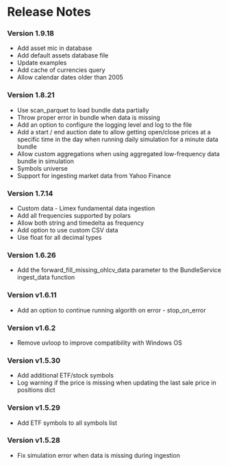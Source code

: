 # Release Notes

### Version 1.9.18
- Add asset mic in database
- Add default assets database file
- Update examples
- Add cache of currencies query
- Allow calendar dates older than 2005


### Version 1.8.21
- Use scan_parquet to load bundle data partially
- Throw proper error in bundle when data is missing
- Add an option to configure the logging level and log to the file
- Add a start / end auction date to allow getting open/close prices at a specific time in the day when running daily simulation for a minute data bundle
- Allow custom aggregations when using aggregated low-frequency data bundle in simulation
- Symbols universe
- Support for ingesting market data from Yahoo Finance

### Version 1.7.14
- Custom data - Limex fundamental data ingestion
- Add all frequencies supported by polars
- Allow both string and timedelta as frequency
- Add option to use custom CSV data
- Use float for all decimal types

### Version 1.6.26
- Add the forward_fill_missing_ohlcv_data parameter to the BundleService ingest_data function

### Version v1.6.11
- Add an option to continue running algorith on error - stop_on_error

### Version v1.6.2
- Remove uvloop to improve compatibility with Windows OS

### Version v1.5.30
- Add additional ETF/stock symbols
- Log warning if the price is missing when updating the last sale price in positions dict

### Version v1.5.29
- Add ETF symbols to all symbols list

### Version v1.5.28
- Fix simulation error when data is missing during ingestion
